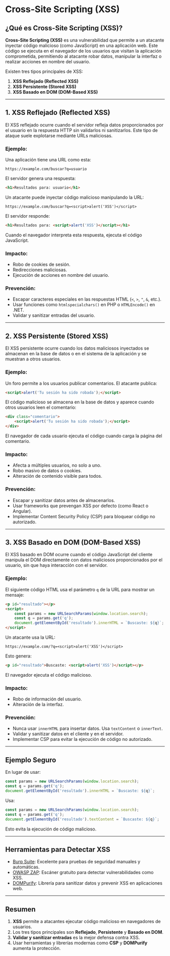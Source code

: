 # Cross-Site Scripting (XSS)

## ¿Qué es Cross-Site Scripting (XSS)?

**Cross-Site Scripting (XSS)** es una vulnerabilidad que permite a un atacante inyectar código malicioso (como JavaScript) en una aplicación web. Este código se ejecuta en el navegador de los usuarios que visitan la aplicación comprometida, permitiendo al atacante robar datos, manipular la interfaz o realizar acciones en nombre del usuario.

Existen tres tipos principales de XSS:

1. **XSS Reflejado (Reflected XSS)**
2. **XSS Persistente (Stored XSS)**
3. **XSS Basado en DOM (DOM-Based XSS)**

---

## 1. XSS Reflejado (Reflected XSS)

El XSS reflejado ocurre cuando el servidor refleja datos proporcionados por el usuario en la respuesta HTTP sin validarlos ni sanitizarlos. Este tipo de ataque suele explotarse mediante URLs maliciosas.

### Ejemplo:

Una aplicación tiene una URL como esta:

```
https://example.com/buscar?q=usuario
```

El servidor genera una respuesta:

```html
<h1>Resultados para: usuario</h1>
```

Un atacante puede inyectar código malicioso manipulando la URL:

```
https://example.com/buscar?q=<script>alert('XSS')</script>
```

El servidor responde:

```html
<h1>Resultados para: <script>alert('XSS')</script></h1>
```

Cuando el navegador interpreta esta respuesta, ejecuta el código JavaScript.

### Impacto:
- Robo de cookies de sesión.
- Redirecciones maliciosas.
- Ejecución de acciones en nombre del usuario.

### Prevención:
- Escapar caracteres especiales en las respuestas HTML (`<`, `>`, `"`, `&`, etc.).
- Usar funciones como `htmlspecialchars()` en PHP o `HTMLEncode()` en .NET.
- Validar y sanitizar entradas del usuario.

---

## 2. XSS Persistente (Stored XSS)

El XSS persistente ocurre cuando los datos maliciosos inyectados se almacenan en la base de datos o en el sistema de la aplicación y se muestran a otros usuarios.

### Ejemplo:

Un foro permite a los usuarios publicar comentarios. El atacante publica:

```html
<script>alert('Tu sesión ha sido robada');</script>
```

El código malicioso se almacena en la base de datos y aparece cuando otros usuarios leen el comentario:

```html
<div class="comentario">
    <script>alert('Tu sesión ha sido robada');</script>
</div>
```

El navegador de cada usuario ejecuta el código cuando carga la página del comentario.

### Impacto:
- Afecta a múltiples usuarios, no solo a uno.
- Robo masivo de datos o cookies.
- Alteración de contenido visible para todos.

### Prevención:
- Escapar y sanitizar datos antes de almacenarlos.
- Usar frameworks que prevengan XSS por defecto (como React o Angular).
- Implementar Content Security Policy (CSP) para bloquear código no autorizado.

---

## 3. XSS Basado en DOM (DOM-Based XSS)

El XSS basado en DOM ocurre cuando el código JavaScript del cliente manipula el DOM directamente con datos maliciosos proporcionados por el usuario, sin que haya interacción con el servidor.

### Ejemplo:

El siguiente código HTML usa el parámetro `q` de la URL para mostrar un mensaje:

```html
<p id="resultado"></p>
<script>
    const params = new URLSearchParams(window.location.search);
    const q = params.get('q');
    document.getElementById('resultado').innerHTML = `Buscaste: ${q}`;
</script>
```

Un atacante usa la URL:

```
https://example.com/?q=<script>alert('XSS')</script>
```

Esto genera:

```html
<p id="resultado">Buscaste: <script>alert('XSS')</script></p>
```

El navegador ejecuta el código malicioso.

### Impacto:
- Robo de información del usuario.
- Alteración de la interfaz.

### Prevención:
- Nunca usar `innerHTML` para insertar datos. Usa `textContent` o `innerText`.
- Validar y sanitizar datos en el cliente y en el servidor.
- Implementar CSP para evitar la ejecución de código no autorizado.

---

## Ejemplo Seguro

En lugar de usar:

```javascript
const params = new URLSearchParams(window.location.search);
const q = params.get('q');
document.getElementById('resultado').innerHTML = `Buscaste: ${q}`;
```

Usa:

```javascript
const params = new URLSearchParams(window.location.search);
const q = params.get('q');
document.getElementById('resultado').textContent = `Buscaste: ${q}`;
```

Esto evita la ejecución de código malicioso.

---

## Herramientas para Detectar XSS

- [Burp Suite](https://portswigger.net/burp): Excelente para pruebas de seguridad manuales y automáticas.
- [OWASP ZAP](https://owasp.org/www-project-zap/): Escáner gratuito para detectar vulnerabilidades como XSS.
- [DOMPurify](https://github.com/cure53/DOMPurify): Librería para sanitizar datos y prevenir XSS en aplicaciones web.

---

## Resumen

1. **XSS** permite a atacantes ejecutar código malicioso en navegadores de usuarios.
2. Los tres tipos principales son **Reflejado**, **Persistente** y **Basado en DOM**.
3. **Validar y sanitizar entradas** es la mejor defensa contra XSS.
4. Usar herramientas y librerías modernas como **CSP** y **DOMPurify** aumenta la protección.

